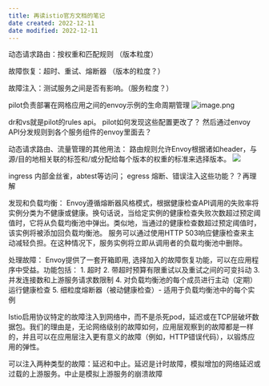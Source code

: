 ```yaml
---
title: 再读istio官方文档的笔记
date created: 2022-12-11
date modified: 2022-12-11
---
```

动态请求路由：按权重和匹配规则 （版本粒度）

故障恢复：超时、重试、熔断器  （版本的粒度？）

故障注入：测试服务之间是否有影响。（服务粒度？）


pilot负责部署在网格应用之间的envoy示例的生命周期管理
![image.png](https://img.oldwinter.top/20221211194531.png)



dr和vs就是pilot的rules api。
pilot如何发现这些配置更改了？ 
然后通过envoy API分发规则到各个服务组件的envoy里面去？

动态请求路由、流量管理的其他用法：
路由规则允许Envoy根据诸如header，与源/目的地相关联的标签和/或分配给每个版本的权重的标准来选择版本。
![](https://img.oldwinter.top/20221211194531.png)


ingress 内部金丝雀，abtest等访问；
egress  熔断、错误注入这些功能？？再理解




发现和负载均衡：
Envoy遵循熔断器风格模式，根据健康检查API调用的失败率将实例分类为不健康或健康。换句话说，当给定实例的健康检查失败次数超过预定阈值时，它将从负载均衡池中弹出。类似地，当通过的健康检查数超过预定阈值时，该实例将被添加回负载均衡池。
服务可以通过使用HTTP 503响应健康检查来主动减轻负担。在这种情况下，服务实例将立即从调用者的负载均衡池中删除。

处理故障：
Envoy提供了一套开箱即用, 选择加入的故障恢复功能，可以在应用程序中受益。功能包括：
	1. 超时
	2. 带超时预算有限重试以及重试之间的可变抖动
	3. 并发连接数和上游服务请求数限制
	4. 对负载均衡池的每个成员进行主动（定期）运行健康检查
	5. 细粒度熔断器（被动健康检查）- 适用于负载均衡池中的每个实例


Istio启用协议特定的故障注入到网络中，而不是杀死pod，延迟或在TCP层破坏数据包。我们的理由是，无论网络级别的故障如何，应用层观察到的故障都是一样的，并且可以在应用层注入更有意义的故障（例如，HTTP错误代码），以锻炼应用的弹性。

可以注入两种类型的故障：延迟和中止。延迟是计时故障，模拟增加的网络延迟或过载的上游服务。中止是模拟上游服务的崩溃故障


